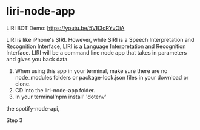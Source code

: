 # liri-node-app
LIRI BOT Demo: https://youtu.be/5VB3cRYvOiA

LIRI is like iPhone's SIRI. However, while SIRI is a Speech Interpretation and Recognition Interface, LIRI is a Language Interpretation and Recognition Interface. LIRI will be a command line node app that takes in parameters and gives you back data.

1. When using this app in your terminal, make sure there are no node_modules folders or package-lock.json files in your download or clone. 
2. CD into the liri-node-app folder.
3. In your terminal'npm install' 'dotenv' 

the spotify-node-api, 


Step 3 
